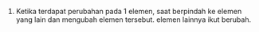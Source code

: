 1. Ketika terdapat perubahan pada 1 elemen, saat berpindah ke elemen yang lain dan mengubah elemen tersebut. elemen lainnya ikut berubah.
